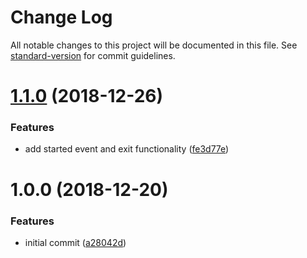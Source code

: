 # Change Log

All notable changes to this project will be documented in this file. See [standard-version](https://github.com/conventional-changelog/standard-version) for commit guidelines.

<a name="1.1.0"></a>
# [1.1.0](https://github.com/rynclark/enhanced-farm/compare/v1.0.0...v1.1.0) (2018-12-26)


### Features

* add started event and exit functionality ([fe3d77e](https://github.com/rynclark/enhanced-farm/commit/fe3d77e))



<a name="1.0.0"></a>
# 1.0.0 (2018-12-20)


### Features

* initial commit ([a28042d](https://github.com/rynclark/enhanced-farm/commit/a28042d))

